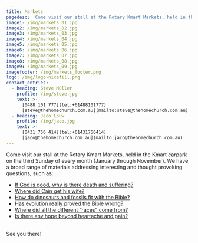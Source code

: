 ```yaml
---
title: Markets
pagedesc: 'Come visit our stall at the Rotary Kmart Markets, held in the Kmart carpark on the third Sunday of every month (January through November)'
image1: /img/markets_01.jpg
image2: /img/markets_02.jpg
image3: /img/markets_03.jpg
image4: /img/markets_04.jpg
image5: /img/markets_05.jpg
image6: /img/markets_06.jpg
image7: /img/markets_07.jpg
image8: /img/markets_08.jpg
image9: /img/markets_09.jpg
imagefooter: /img/markets_footer.png
logo: /img/logo-nicefill.png
contact_entries:
  - heading: Steve Müller
    profile: /img/steve.jpg
    text: >-
      [0488 101 777](tel:+61488101777)
      [steve@thehomechurch.com.au](mailto:steve@thehomechurch.com.au)
  - heading: Jaco Louw
    profile: /img/jaco.jpg
    text: >-
      [0431 756 414](tel:+61431756414)
      [jaco@thehomechurch.com.au](mailto:jaco@thehomechurch.com.au)
---
```

Come visit our stall at the Rotary Kmart Markets, held in the Kmart carpark on the third Sunday of every month (January through November). We have a broad range of materials addressing interesting and thought provoking questions, such as:

  * [If God is good, why is there death and suffering?](https://creation.com/why-is-there-death-and-suffering "Why is there death and suffering? by Ken Ham and Dr Jonathan Sarfati")
  * [Where did Cain get his wife?](https://creation.com/where-did-cain-get-his-wife)
  * [How do dinosaurs and fossils fit with the Bible?](https://creation.com/you-dont-fit-dinosaurs-with-the-bible "You Don’t ‘Fit’ Dinosaurs With The Bible!")
  * [Has evolution really proved the Bible wrong?](https://creation.com/did-humans-evolve-from-apes "Did humans evolve from apes?")
  * [Where did all the different “races” come from?](https://creation.com/the-origin-of-the-human-races "The origin of the human races")
  * [Is there any hope beyond heartache and pain?](https://creation.com/the-lost-path-to-the-roman-road "The Lost Path to the Roman Road")

<br>See you there!
